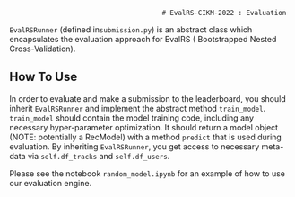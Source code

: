                                          # EvalRS-CIKM-2022 : Evaluation

`EvalRSRunner` (defined in`submission.py`) is an abstract class which encapsulates the evaluation approach for EvalRS (
Bootstrapped Nested Cross-Validation). 


[comment]: <> (Maybe describe BNCV in some detail)


## How To Use

In order to evaluate and make a submission
to the leaderboard, you should inherit `EvalRSRunner` and implement the abstract method `train_model`. `train_model` 
should contain the model training code, including any necessary hyper-parameter optimization. It should
return a model object (NOTE: potentially a RecModel) with a method `predict` that is used during evaluation. By inheriting
`EvalRSRunner`, you get access to necessary meta-data via `self.df_tracks` and `self.df_users`.

Please see the notebook `random_model.ipynb` for an example of how to use our evaluation engine.


